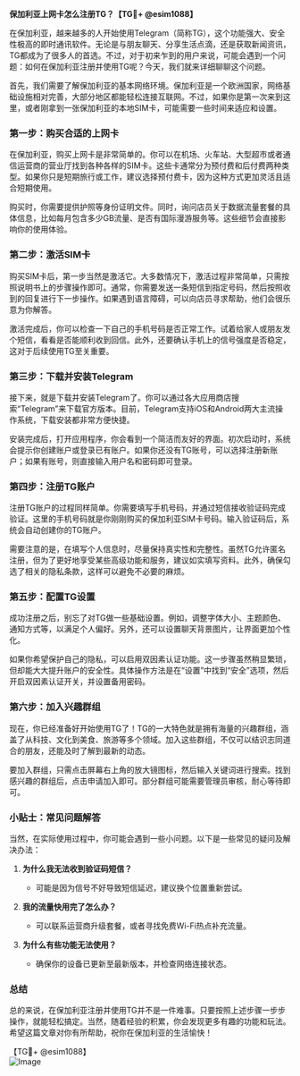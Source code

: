 **保加利亚上网卡怎么注册TG？【TG💪+ @esim1088】**

在保加利亚，越来越多的人开始使用Telegram（简称TG），这个功能强大、安全性极高的即时通讯软件。无论是与朋友聊天、分享生活点滴，还是获取新闻资讯，TG都成为了很多人的首选。不过，对于初来乍到的用户来说，可能会遇到一个问题：如何在保加利亚注册并使用TG呢？今天，我们就来详细聊聊这个问题。

首先，我们需要了解保加利亚的基本网络环境。保加利亚是一个欧洲国家，网络基础设施相对完善，大部分地区都能轻松连接互联网。不过，如果你是第一次来到这里，或者刚拿到一张保加利亚的本地SIM卡，可能需要一些时间来适应和设置。

### 第一步：购买合适的上网卡

在保加利亚，购买上网卡是非常简单的。你可以在机场、火车站、大型超市或者通信运营商的营业厅找到各种各样的SIM卡。这些卡通常分为预付费和后付费两种类型。如果你只是短期旅行或工作，建议选择预付费卡，因为这种方式更加灵活且适合短期使用。

购买时，你需要提供护照等身份证明文件。同时，询问店员关于数据流量套餐的具体信息，比如每月包含多少GB流量、是否有国际漫游服务等。这些细节会直接影响你的使用体验。

### 第二步：激活SIM卡

购买SIM卡后，第一步当然是激活它。大多数情况下，激活过程非常简单，只需按照说明书上的步骤操作即可。通常，你需要发送一条短信到指定号码，然后按照收到的回复进行下一步操作。如果遇到语言障碍，可以向店员寻求帮助，他们会很乐意为你解答。

激活完成后，你可以检查一下自己的手机号码是否正常工作。试着给家人或朋友发个短信，看看是否能顺利收到回信。此外，还要确认手机上的信号强度是否稳定，这对于后续使用TG至关重要。

### 第三步：下载并安装Telegram

接下来，就是下载并安装Telegram了。你可以通过各大应用商店搜索“Telegram”来下载官方版本。目前，Telegram支持iOS和Android两大主流操作系统，下载安装都非常方便快捷。

安装完成后，打开应用程序，你会看到一个简洁而友好的界面。初次启动时，系统会提示你创建账户或登录已有账户。如果你还没有TG账号，可以选择注册新账户；如果有账号，则直接输入用户名和密码即可登录。

### 第四步：注册TG账户

注册TG账户的过程同样简单。你需要填写手机号码，并通过短信接收验证码完成验证。这里的手机号码就是你刚刚购买的保加利亚SIM卡号码。输入验证码后，系统会自动创建你的TG账户。

需要注意的是，在填写个人信息时，尽量保持真实性和完整性。虽然TG允许匿名注册，但为了更好地享受某些高级功能和服务，建议如实填写资料。此外，确保勾选了相关的隐私条款，这样可以避免不必要的麻烦。

### 第五步：配置TG设置

成功注册之后，别忘了对TG做一些基础设置。例如，调整字体大小、主题颜色、通知方式等，以满足个人偏好。另外，还可以设置聊天背景图片，让界面更加个性化。

如果你希望保护自己的隐私，可以启用双因素认证功能。这一步骤虽然稍显繁琐，但却能大大提升账户的安全性。具体操作方法是在“设置”中找到“安全”选项，然后开启双因素认证开关，并设置备用密码。

### 第六步：加入兴趣群组

现在，你已经准备好开始使用TG了！TG的一大特色就是拥有海量的兴趣群组，涵盖了从科技、文化到美食、旅游等多个领域。加入这些群组，不仅可以结识志同道合的朋友，还能及时了解到最新的动态。

要加入群组，只需点击屏幕右上角的放大镜图标，然后输入关键词进行搜索。找到感兴趣的群组后，点击申请加入即可。部分群组可能需要管理员审核，耐心等待即可。

### 小贴士：常见问题解答

当然，在实际使用过程中，你可能会遇到一些小问题。以下是一些常见的疑问及解决办法：

1. **为什么我无法收到验证码短信？**
   - 可能是因为信号不好导致短信延迟，建议换个位置重新尝试。
   
2. **我的流量快用完了怎么办？**
   - 可以联系运营商升级套餐，或者寻找免费Wi-Fi热点补充流量。

3. **为什么有些功能无法使用？**
   - 确保你的设备已更新至最新版本，并检查网络连接状态。

### 总结

总的来说，在保加利亚注册并使用TG并不是一件难事。只要按照上述步骤一步步操作，就能轻松搞定。当然，随着经验的积累，你会发现更多有趣的功能和玩法。希望这篇文章对你有所帮助，祝你在保加利亚的生活愉快！

【TG💪+ @esim1088】  
![Image](https://i.postimg.cc/4NQfJmqS/Snipaste-2025-05-13-00-14-12.png)